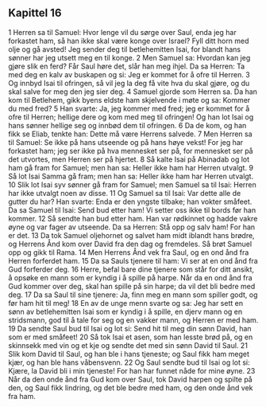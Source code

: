 ## Kapittel 16

1 Herren sa til Samuel: Hvor lenge vil du sørge over Saul, enda jeg har forkastet ham, så han ikke skal være konge over Israel? Fyll ditt horn med olje og gå avsted! Jeg sender deg til betlehemitten Isai, for blandt hans sønner har jeg utsett meg en til konge.
2 Men Samuel sa: Hvordan kan jeg gjøre slik en ferd? Får Saul høre det, slår han meg ihjel. Da sa Herren: Ta med deg en kalv av buskapen og si: Jeg er kommet for å ofre til Herren.
3 Og innbyd Isai til ofringen, så vil jeg la deg få vite hva du skal gjøre, og du skal salve for meg den jeg sier deg.
4 Samuel gjorde som Herren sa. Da han kom til Betlehem, gikk byens eldste ham skjelvende i møte og sa: Kommer du med fred?
5 Han svarte: Ja, jeg kommer med fred; jeg er kommet for å ofre til Herren; hellige dere og kom med meg til ofringen! Og han lot Isai og hans sønner hellige seg og innbød dem til ofringen.
6 Da de kom, og han fikk se Eliab, tenkte han: Dette må være Herrens salvede.
7 Men Herren sa til Samuel: Se ikke på hans utseende og på hans høye vekst! For jeg har forkastet ham; jeg ser ikke på hva mennesket ser på, for mennesket ser på det utvortes, men Herren ser på hjertet.
8 Så kalte Isai på Abinadab og lot ham gå fram for Samuel; men han sa: Heller ikke ham har Herren utvalgt.
9 Så lot Isai Samma gå fram; men han sa: Heller ikke ham har Herren utvalgt.
10 Slik lot Isai syv sønner gå fram for Samuel; men Samuel sa til Isai: Herren har ikke utvalgt noen av disse.
11 Og Samuel sa til Isai: Var dette alle de gutter du har? Han svarte: Enda er den yngste tilbake; han vokter småfeet. Da sa Samuel til Isai: Send bud etter ham! Vi setter oss ikke til bords før han kommer.
12 Så sendte han bud etter ham. Han var rødkinnet og hadde vakre øyne og var fager av utseende. Da sa Herren: Stå opp og salv ham! For han er det.
13 Da tok Samuel oljehornet og salvet ham midt iblandt hans brødre, og Herrens Ånd kom over David fra den dag og fremdeles. Så brøt Samuel opp og gikk til Rama.
14 Men Herrens Ånd vek fra Saul, og en ond ånd fra Herren forferdet ham.
15 Da sa Sauls tjenere til ham: Vi ser at en ond ånd fra Gud forferder deg.
16 Herre, befal bare dine tjenere som står for ditt ansikt, å opsøke en mann som er kyndig i å spille på harpe. Når da en ond ånd fra Gud kommer over deg, skal han spille på sin harpe; da vil det bli bedre med deg.
17 Da sa Saul til sine tjenere: Ja, finn meg en mann som spiller godt, og før ham hit til meg!
18 En av de unge menn svarte og sa: Jeg har sett en sønn av betlehemitten Isai som er kyndig i å spille, en djerv mann og en stridsmann, god til å tale for seg og en vakker mann, og Herren er med ham.
19 Da sendte Saul bud til Isai og lot si: Send hit til meg din sønn David, han som er med småfeet!
20 Så tok Isai et asen, som han lesste brød på, og en skinnsekk med vin og et kje og sendte det med sin sønn David til Saul.
21 Slik kom David til Saul, og han ble i hans tjeneste; og Saul fikk ham meget kjær, og han ble hans våbensvenn.
22 Og Saul sendte bud til Isai og lot si: Kjære, la David bli i min tjeneste! For han har funnet nåde for mine øyne.
23 Når da den onde ånd fra Gud kom over Saul, tok David harpen og spilte på den, og Saul fikk lindring, og det ble bedre med ham, og den onde ånd vek fra ham.
